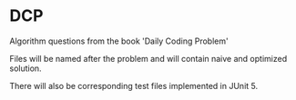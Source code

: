 # DCP

Algorithm questions from the book 'Daily Coding Problem'

Files will be named after the problem and will contain naive and optimized solution.

There will also be corresponding test files implemented in JUnit 5.
